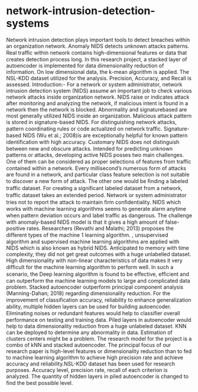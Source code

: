 # network-intrusion-detection-systems
Network intrusion detection plays important tools to detect breaches within an organization network. Anomaly NIDS detects unknown attacks patterns. Real traﬃc within network contains high-dimensional features or data that creates detection process long. In this research project, a stacked layer of autoencoder is implemented for data dimensionality reduction of information. On low dimensional data, the k-mean algorithm is applied. The NSL-KDD dataset utilized for the analysis. Precision, Accuracy, and Recall is assessed.
Introduction:-
For a network or system administrator, network intrusion detection system (NIDS) assume an important job to check various network attacks inside organization network. NIDS raise or indicates attack after monitoring and analyzing the network, if malicious intent is found in a network then the network is blocked. Abnormality and signaturebased are most generally utilized NIDS inside an organization. Malicious attack pattern is stored in signature-based NIDS. For distinguishing network attacks, pattern coordinating rules or code actualized on network traﬃc. Signature-based NIDS (Wu et al.; 2008)is are exceptionally helpful for known pattern identiﬁcation with high accuracy. Customary NIDS does not distinguish between new and obscure attacks. Intended for predicting unknown patterns or attacks, developing active NIDS posses two main challenges. One of them can be considered as proper selections of features from traﬃc contained within a network. Every millisecond’s numerous form of attacks are found in a network, and particular class feature selection is not suitable to discover a new form of attack. The other one would be ﬁnding a labeled traﬃc dataset. For creating a signiﬁcant labeled dataset from a network, traﬃc dataset takes an extended period. Network or system administrator tries not to report the attack to maintain ﬁrm conﬁdentiality. NIDS which works with machine learning algorithms seems to generate alarm anytime when pattern deviation occurs and label traﬃc as dangerous. The challenge with anomaly-based NIDS model is that it gives a high amount of false-positive rates. Researchers (Revathi and Malathi; 2013) proposes the diﬀerent types of the machine
1
learning algorithm. , unsupervised algorithm and supervised machine learning algorithms are applied with NIDS which is also known as hybrid NIDS. Anticipated to memory with time complexity, they did not get great outcomes with a huge unlabelled dataset. High dimensionality with non-linear characteristics of data makes it very diﬃcult for the machine learning algorithm to perform well. In such a scenario, the Deep learning algorithm is found to be eﬀective, eﬃcient and can outperform the machine learning models to large and complicated data problem. Stacked autoencoder outperform principal component analysis (Manning-Dahan; 2018) regarding dimensionality reduction. For the improvement of classiﬁcation accuracy, reliability to enhance generalization ability, multiple hidden layers can be used for building autoencoder. Eliminating noises or redundant features would help to classiﬁer overall performance on testing and training data. Piled layers in autoencoder would help to data dimensionality reduction from a huge unlabeled dataset. KNN can be deployed to determine any abnormality in data. Estimation of clusters centers might be a problem. The research model for the project is a combo of kNN and stacked autoencoder. The principal focus of our research paper is high-level features or dimensionality reduction than to fed to machine learning algorithm to achieve high precision rate and achieve accuracy and reliability.NSL-KDD dataset has been used for research purposes. Accuracy level, precision rate, recall of each criterion is analyzed. The quantity of hidden layers in piled autoencoder is changed to ﬁnd the best possible level.
